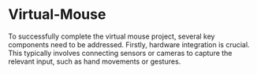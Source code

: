 # Virtual-Mouse
To successfully complete the virtual mouse project, several key components need to be addressed. Firstly, hardware integration is crucial. This typically involves connecting sensors or cameras to capture the relevant input, such as hand movements or gestures. 
